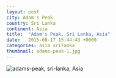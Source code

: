 ```yaml
---
layout: post
city: Adam's Peak
country: Sri Lanka
continent: Asia
title:  "Adam's Peak, Sri Lanka, Asia"
date:   2015-08-17 15:44:43 +0000
categories: asia srilanka
thumbnail: adams-peak-1.jpg
---
```


<div class="img-container">
	<img class="img-responsive" src="{{ site.baseurl }}/img/countries/sri-lanka/adams-peak-1.jpg" alt="adams-peak, sri-lanka, Asia"/>
</div>
